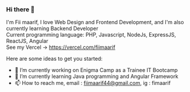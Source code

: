 ### Hi there 👋

I'm Fii maarif, I love Web Design and Frontend Development, and I'm also currently learning Backend Developer <br>
Current programming language: PHP, Javascript, NodeJs, ExpressJS, ReactJS, Angular <br>
See my Vercel -> https://vercel.com/fiimaarif

Here are some ideas to get you started:

- 🔭 I’m currently working on Enigma Camp as a Trainee IT Bootcamp
- 🌱 I’m currently learning Java programming and Angular Framework
- 📫 How to reach me, email : fiimaarif44@gmail.com, ig : fimaarif
<!-- - 👯 I’m looking to collaborate on ... -->
<!-- - 🤔 I’m looking for help with ... -->
<!-- - 💬 Ask me about ... -->
<!-- - 😄 Pronouns: ... -->
<!-- - ⚡ Fun fact: ... -->
